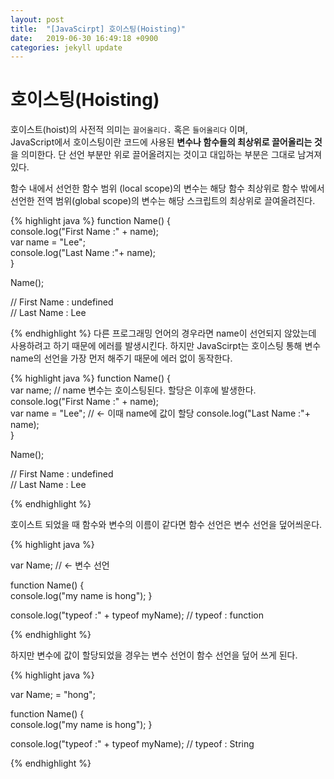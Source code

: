 ```yaml
---
layout: post
title:  "[JavaScirpt] 호이스팅(Hoisting)"
date:   2019-06-30 16:49:18 +0900
categories: jekyll update
---
```


# 호이스팅(Hoisting)
 호이스트(hoist)의 사전적 의미는 `끌어올리다.` 혹은  `들어올리다` 이며,    
 JavaScript에서 호이스팅이란 코드에 사용된 **변수나 함수들의 최상위로 끌어올리는 것**을 의미한다.
 단 선언 부분만 위로 끌어올려지는 것이고 대입하는 부분은 그대로 남겨져 있다.

 함수 내에서 선언한 함수 범위 (local scope)의 변수는 해당 함수 최상위로
 함수 밖에서 선언한 전역 범위(global scope)의 변수는 해당 스크립트의 최상위로 끌여올려진다. 

{% highlight java %}
function Name()
{  
  console.log("First Name :" + name);  
  var name = "Lee";  
  console.log("Last Name :"+ name);  
}

Name();

// First Name : undefined  
// Last Name : Lee  

{% endhighlight %}
다른 프로그래밍 언어의 경우라면 name이 선언되지 않았는데 사용하려고 하기 때문에 에러를 발생시킨다.
하지만 JavaScirpt는 호이스팅 통해 변수 name의 선언을 가장 먼저 해주기 때문에 에러 없이 동작한다.

{% highlight java %}
function Name()
{  
  var name;  // name 변수는 호이스팅된다. 할당은 이후에 발생한다.
  console.log("First Name :" + name);  
  var name = "Lee";  // <- 이때 name에 값이 할당
  console.log("Last Name :"+ name);  
}

Name();

// First Name : undefined  
// Last Name : Lee  

{% endhighlight %}


호이스트 되었을 때 함수와 변수의 이름이 같다면 함수 선언은 변수 선언을 덮어씌운다.

{% highlight java %}

var Name;  // <- 변수 선언

function Name()
{  
  console.log("my name is hong");
}

console.log("typeof :" + typeof myName);      // typeof : function   

{% endhighlight %}



하지만 변수에 값이 할당되었을 경우는 변수 선언이 함수 선언을 덮어 쓰게 된다.

{% highlight java %}

var Name; = "hong"; 

function Name()
{  
  console.log("my name is hong");
}

console.log("typeof :" + typeof myName);      // typeof : String   

{% endhighlight %}
